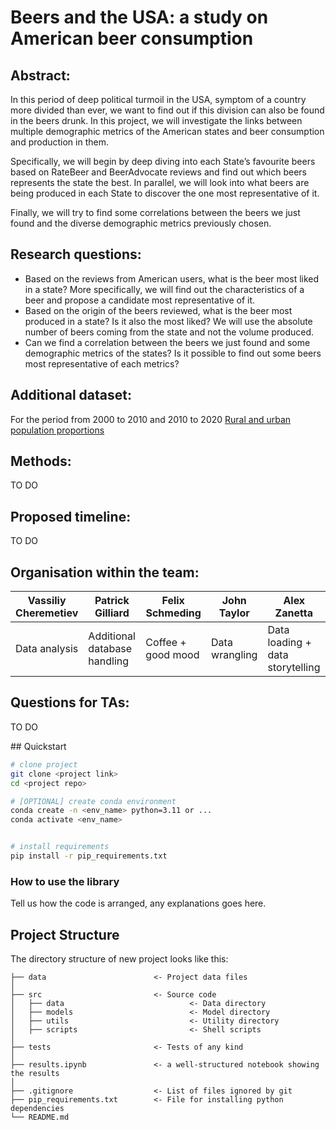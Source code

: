 
# Beers and the USA: a study on American beer consumption
## Abstract: 
In this period of deep political turmoil in the USA, symptom of a country more divided than ever, we want to find out if this  division can also be found in the beers drunk. In this project, we will investigate the links between multiple demographic metrics of the American states and beer consumption and production in them.

Specifically, we will begin by deep diving into each State’s favourite beers based on RateBeer and BeerAdvocate reviews and find out which beers represents the state the best. In parallel, we will look into what beers are being produced in each State to discover the one most representative of it.

Finally, we will try to find some correlations between the beers we just found and the diverse demographic metrics previously chosen.
## Research questions:
-	Based on the reviews from American users, what is the beer most liked in a state? More specifically, we will find out the characteristics of a beer and propose a candidate most representative of it.
-	Based on the origin of the beers reviewed, what is the beer most produced in a state? Is it also the most liked? We will use the absolute number of beers coming from the state and not the volume produced.
-	Can we find a correlation between the beers we just found and some demographic metrics of the states? Is it possible to find out some beers most representative of each metrics?
## Additional dataset:
For the period from 2000 to 2010 and 2010 to 2020
[Rural and urban population proportions](https://data.census.gov/table/DECENNIALCD1182020.H2?q=rural)
## Methods:
TO DO
## Proposed timeline:
TO DO
## Organisation within the team:
| Vassiliy Cheremetiev | Patrick Gilliard             | Felix Schmeding    | John Taylor    | Alex Zanetta                     |
|----------------------|------------------------------|--------------------|----------------|----------------------------------|
| Data analysis        | Additional database handling | Coffee + good mood | Data wrangling | Data loading + data storytelling |
## Questions for TAs:
TO DO

## Quickstart

```bash
# clone project
git clone <project link>
cd <project repo>

# [OPTIONAL] create conda environment
conda create -n <env_name> python=3.11 or ...
conda activate <env_name>


# install requirements
pip install -r pip_requirements.txt
```



### How to use the library
Tell us how the code is arranged, any explanations goes here.



## Project Structure

The directory structure of new project looks like this:

```
├── data                        <- Project data files
│
├── src                         <- Source code
│   ├── data                            <- Data directory
│   ├── models                          <- Model directory
│   ├── utils                           <- Utility directory
│   ├── scripts                         <- Shell scripts
│
├── tests                       <- Tests of any kind
│
├── results.ipynb               <- a well-structured notebook showing the results
│
├── .gitignore                  <- List of files ignored by git
├── pip_requirements.txt        <- File for installing python dependencies
└── README.md
```

